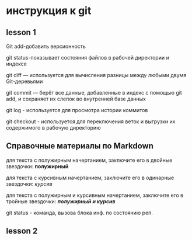 # инструкция к git
## lesson 1
Git add-добавить версионность

git status-показывает состояния файлов в рабочей директории и индексе

git diff — используется для вычисления разницы между любыми двумя Git-деревьями

git commit — берёт все данные, добавленные в индекс с помощью git add, и сохраняет их слепок во внутренней базе данных

git log - используется для просмотра истории коммитов

git checkout - используется для переключения веток и выгрузки их содержимого в рабочую директорию

## Справочные материалы по Markdown

для текста c полужирным начертанием, заключите его в двойные звездочки: **полужирный**

для текста с курсивным начертанием, заключите его в одинарные звездочки: *курсив*

для текста с полужирным и курсивным начертанием, заключите его в тройные звездочки: ***полужирный и курсив***

git status - команда, вызова блока инф. по состоянию реп.

## lesson 2

